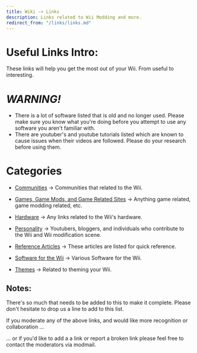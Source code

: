 ```yaml
---
title: Wiki -> Links
description: Links related to Wii Modding and more.
redirect_from: "/links/links.md"
---
```


# Useful Links Intro:

  These links will help you get the most out of your Wii. From useful to interesting.

# ***WARNING!***

  * There is a lot of software listed that is old and no longer used. Please make sure you know what you're doing before you attempt to use any software you aren't familiar with. 
  * There are youtuber's and youtube tutorials listed which are known to cause issues when their videos are followed. Please do your research before using them.

# Categories

  * [Communities](./community.md) -> Communities that related to the Wii.

  * [Games, Game Mods, and Game Related Sites](./game.md) -> Anything game related, game modding related, etc.

  * [Hardware](./hardware.md) -> Any links related to the Wii's hardware.

  * [Personality](./personality.md) -> Youtubers, bloggers, and individuals who contribute to the Wii and Wii modification scene.

  * [Reference Articles](./reference.md) -> These articles are listed for quick reference.

  * [Software for the Wii](./software.md) -> Various Software for the Wii.

  * [Themes](./theme.md) -> Related to theming your Wii.

## Notes:

  There's so much that needs to be added to this to make it complete. Please don't hesitate to drop us a line to add to this list.

  If you moderate any of the above links, and would like more recognition or collaboration ...

  ... or if you'd like to add a a link or report a broken link please feel free to contact the moderators via modmail.